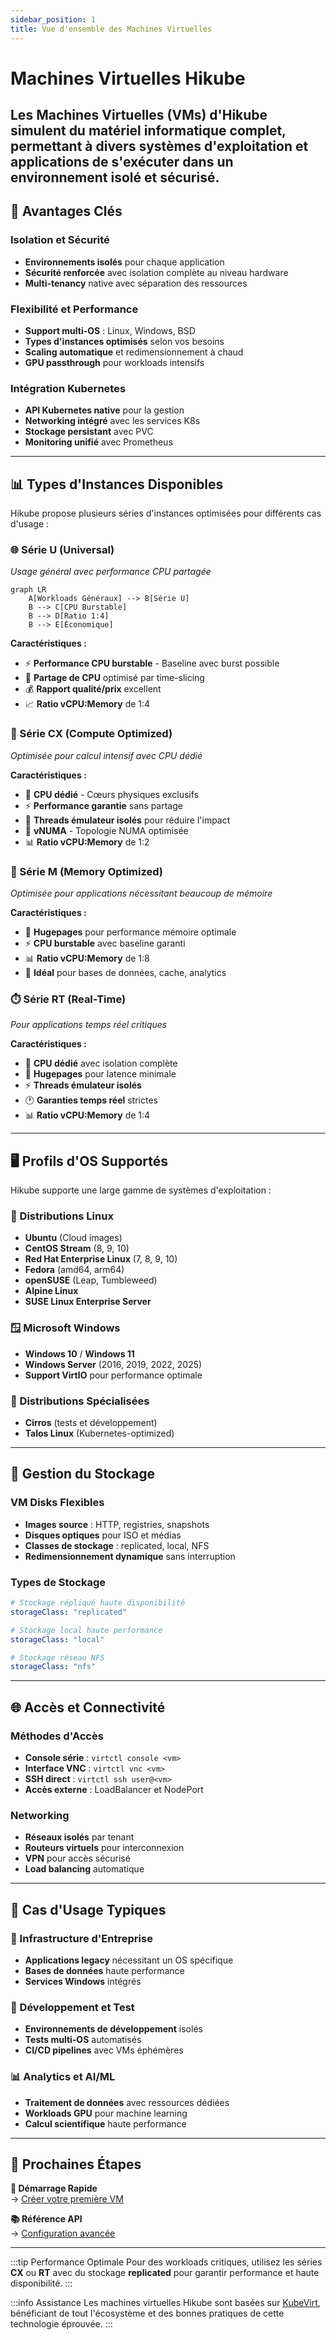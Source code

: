 ```yaml
---
sidebar_position: 1
title: Vue d'ensemble des Machines Virtuelles
---
```


# Machines Virtuelles Hikube

Les **Machines Virtuelles (VMs)** d'Hikube simulent du matériel informatique complet, permettant à divers systèmes d'exploitation et applications de s'exécuter dans un environnement isolé et sécurisé.
---

## 🚀 Avantages Clés

### **Isolation et Sécurité**
- **Environnements isolés** pour chaque application
- **Sécurité renforcée** avec isolation complète au niveau hardware
- **Multi-tenancy** native avec séparation des ressources

### **Flexibilité et Performance**
- **Support multi-OS** : Linux, Windows, BSD
- **Types d'instances optimisés** selon vos besoins
- **Scaling automatique** et redimensionnement à chaud
- **GPU passthrough** pour workloads intensifs

### **Intégration Kubernetes**
- **API Kubernetes native** pour la gestion
- **Networking intégré** avec les services K8s
- **Stockage persistant** avec PVC
- **Monitoring unifié** avec Prometheus

---

## 📊 Types d'Instances Disponibles

Hikube propose plusieurs séries d'instances optimisées pour différents cas d'usage :

### **🌐 Série U (Universal)**
*Usage général avec performance CPU partagée*

```mermaid
graph LR
    A[Workloads Généraux] --> B[Série U]
    B --> C[CPU Burstable]
    B --> D[Ratio 1:4]
    B --> E[Économique]
```

**Caractéristiques :**
- ⚡ **Performance CPU burstable** - Baseline avec burst possible
- 🔄 **Partage de CPU** optimisé par time-slicing
- 💰 **Rapport qualité/prix** excellent
- 📈 **Ratio vCPU:Memory** de 1:4

### **🧮 Série CX (Compute Optimized)**
*Optimisée pour calcul intensif avec CPU dédié*

**Caractéristiques :**
- 🎯 **CPU dédié** - Cœurs physiques exclusifs
- ⚡ **Performance garantie** sans partage
- 🔧 **Threads émulateur isolés** pour réduire l'impact
- 🧠 **vNUMA** - Topologie NUMA optimisée
- 📊 **Ratio vCPU:Memory** de 1:2

### **💾 Série M (Memory Optimized)**
*Optimisée pour applications nécessitant beaucoup de mémoire*

**Caractéristiques :**
- 🚀 **Hugepages** pour performance mémoire optimale
- ⚡ **CPU burstable** avec baseline garanti
- 📊 **Ratio vCPU:Memory** de 1:8
- 🧠 **Idéal** pour bases de données, cache, analytics

### **⏱️ Série RT (Real-Time)**
*Pour applications temps réel critiques*

**Caractéristiques :**
- 🎯 **CPU dédié** avec isolation complète
- 🚀 **Hugepages** pour latence minimale
- ⚡ **Threads émulateur isolés**
- 🕐 **Garanties temps réel** strictes
- 📊 **Ratio vCPU:Memory** de 1:4

---

## 🖥️ Profils d'OS Supportés

Hikube supporte une large gamme de systèmes d'exploitation :

### **🐧 Distributions Linux**
- **Ubuntu** (Cloud images)
- **CentOS Stream** (8, 9, 10)
- **Red Hat Enterprise Linux** (7, 8, 9, 10)
- **Fedora** (amd64, arm64)
- **openSUSE** (Leap, Tumbleweed)
- **Alpine Linux**
- **SUSE Linux Enterprise Server**

### **🪟 Microsoft Windows**
- **Windows 10** / **Windows 11**
- **Windows Server** (2016, 2019, 2022, 2025)
- **Support VirtIO** pour performance optimale

### **🔬 Distributions Spécialisées**
- **Cirros** (tests et développement)
- **Talos Linux** (Kubernetes-optimized)

---

## 💾 Gestion du Stockage

### **VM Disks Flexibles**
- **Images source** : HTTP, registries, snapshots
- **Disques optiques** pour ISO et médias
- **Classes de stockage** : replicated, local, NFS
- **Redimensionnement dynamique** sans interruption

### **Types de Stockage**
```yaml
# Stockage répliqué haute disponibilité
storageClass: "replicated"

# Stockage local haute performance
storageClass: "local"

# Stockage réseau NFS
storageClass: "nfs"
```

---

## 🌐 Accès et Connectivité

### **Méthodes d'Accès**
- **Console série** : `virtctl console <vm>`
- **Interface VNC** : `virtctl vnc <vm>`
- **SSH direct** : `virtctl ssh user@<vm>`
- **Accès externe** : LoadBalancer et NodePort

### **Networking**
- **Réseaux isolés** par tenant
- **Routeurs virtuels** pour interconnexion
- **VPN** pour accès sécurisé
- **Load balancing** automatique

---

## 🔧 Cas d'Usage Typiques

### **🏢 Infrastructure d'Entreprise**
- **Applications legacy** nécessitant un OS spécifique
- **Bases de données** haute performance
- **Services Windows** intégrés

### **🔬 Développement et Test**
- **Environnements de développement** isolés
- **Tests multi-OS** automatisés
- **CI/CD pipelines** avec VMs éphémères

### **📊 Analytics et AI/ML**
- **Traitement de données** avec ressources dédiées
- **Workloads GPU** pour machine learning
- **Calcul scientifique** haute performance

---

## 🎯 Prochaines Étapes

<div style={{display: 'flex', gap: '20px', flexWrap: 'wrap'}}>

**🚀 Démarrage Rapide**  
→ [Créer votre première VM](./quick-start.md)

**📚 Référence API**  
→ [Configuration avancée](./api-reference.md)

</div>

---

:::tip Performance Optimale
Pour des workloads critiques, utilisez les séries **CX** ou **RT** avec du stockage **replicated** pour garantir performance et haute disponibilité.
:::

:::info Assistance
Les machines virtuelles Hikube sont basées sur [KubeVirt](https://kubevirt.io/), bénéficiant de tout l'écosystème et des bonnes pratiques de cette technologie éprouvée.
::: 